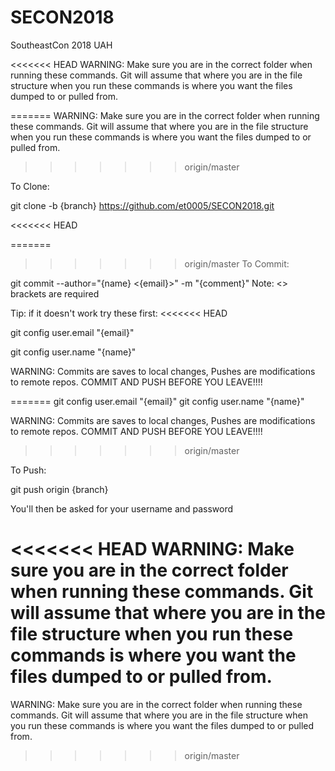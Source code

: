 # SECON2018
SoutheastCon 2018 UAH

<<<<<<< HEAD
WARNING:
Make sure you are in the correct folder when running these commands.
Git will assume that where you are in the file structure when you run these commands is where you want the files dumped to or pulled from.

=======
WARNING: Make sure you are in the correct folder when running these commands. Git will assume that where you are in the file structure when you run these commands is where you want the files dumped to or pulled from.
>>>>>>> origin/master

To Clone:

git clone -b {branch} https://github.com/et0005/SECON2018.git

<<<<<<< HEAD

=======
>>>>>>> origin/master
To Commit:

git commit --author="{name} <{email}>" -m "{comment}"
Note: <> brackets are required

Tip: if it doesn't work try these first:
<<<<<<< HEAD

git config user.email "{email}"

git config user.name "{name}"

WARNING:
Commits are saves to local changes, Pushes are modifications to remote repos. COMMIT AND PUSH BEFORE YOU LEAVE!!!!

=======
git config user.email "{email}"
git config user.name "{name}"

WARNING: Commits are saves to local changes, Pushes are modifications to remote repos. COMMIT AND PUSH BEFORE YOU LEAVE!!!!
>>>>>>> origin/master

To Push:

git push origin {branch}

You'll then be asked for your username and password

<<<<<<< HEAD
WARNING:
Make sure you are in the correct folder when running these commands.
Git will assume that where you are in the file structure when you run these commands is where you want the files dumped to or pulled from.
=======
WARNING: Make sure you are in the correct folder when running these commands. Git will assume that where you are in the file structure when you run these commands is where you want the files dumped to or pulled from.
>>>>>>> origin/master
